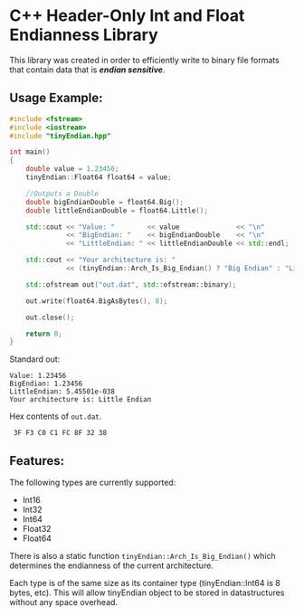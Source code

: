 # C++ Header-Only Int and Float Endianness Library
This library was created in order to efficiently write to binary file formats
that contain data that is **_endian sensitive_**. 

## Usage Example:
```c++
#include <fstream>
#include <iostream>
#include "tinyEndian.hpp"

int main()
{
    double value = 1.23456;
    tinyEndian::Float64 float64 = value;

	//Outputs a Double
    double bigEndianDouble = float64.Big();
    double littleEndianDouble = float64.Little();

    std::cout << "Value: "        << value              << "\n"
              << "BigEndian: "    << bigEndianDouble    << "\n"
              << "LittleEndian: " << littleEndianDouble << std::endl;

    std::cout << "Your architecture is: " 
              << (tinyEndian::Arch_Is_Big_Endian() ? "Big Endian" : "Little Endian");

    std::ofstream out("out.dat", std::ofstream::binary);

    out.write(float64.BigAsBytes(), 8);

    out.close();

    return 0;
}
```
Standard out:
```
Value: 1.23456
BigEndian: 1.23456
LittleEndian: 5.45501e-038
Your architecture is: Little Endian
```
Hex contents of `out.dat`.
```
 3F F3 C0 C1 FC 8F 32 38
```
## Features:
The following types are currently supported:
* Int16
* Int32
* Int64
* Float32
* Float64

There is also a static function `tinyEndian::Arch_Is_Big_Endian()` which determines the endianness of the current architecture.

Each type is of the same size as its container type (tinyEndian::Int64 is 8 bytes, etc). This will allow
tinyEndian object to be stored in datastructures without any space overhead.
